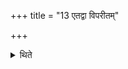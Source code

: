 +++
title = "13 एतद्वा विपरीतम्"

+++

<details><summary>थिते</summary>

एतद्वा विपरीतम् १३
</details>
